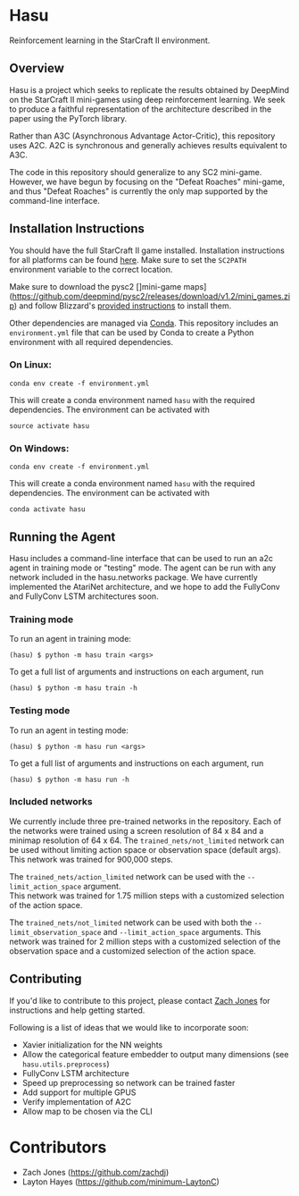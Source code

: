 # Hasu
Reinforcement learning in the StarCraft II environment.

## Overview
Hasu is a project which seeks to replicate the results obtained by DeepMind on the StarCraft II mini-games using
deep reinforcement learning.  We seek to produce a faithful representation of the architecture described in the paper
using the PyTorch library.

Rather than A3C (Asynchronous Advantage Actor-Critic), this repository uses A2C.  A2C is synchronous and generally
achieves results equivalent to A3C.

The code in this repository should generalize to any SC2 mini-game.  However, we have begun by focusing on the 
"Defeat Roaches" mini-game, and thus "Defeat Roaches" is currently the only map supported by the command-line interface.

## Installation Instructions

You should have the full StarCraft II game installed.  Installation instructions for all platforms can be found 
[here](https://github.com/deepmind/pysc2#get-starcraft-ii).
Make sure to set the `SC2PATH` environment variable to the correct location.

Make sure to download the pysc2 []mini-game maps](https://github.com/deepmind/pysc2/releases/download/v1.2/mini_games.zip)
and follow Blizzard's
[provided instructions](https://github.com/Blizzard/s2client-proto#installing-map-and-replay-packs)
to install them.

Other dependencies are managed via [Conda](https://conda.io/docs/).  This repository includes an `environment.yml` 
file that can be used by Conda to create a Python environment with all required dependencies.

### On Linux:

`conda env create -f environment.yml`

This will create a conda environment named `hasu` with the required dependencies.  The environment can be activated with

`source activate hasu`

### On Windows:

`conda env create -f environment.yml`

This will create a conda environment named `hasu` with the required dependencies.  The environment can be activated with

`conda activate hasu`

## Running the Agent

Hasu includes a command-line interface that can be used to run an a2c agent in training mode or "testing" mode.
The agent can be run with any network included in the hasu.networks package.  We have currently implemented the 
AtariNet architecture, and we hope to add the FullyConv and FullyConv LSTM architectures soon.

### Training mode

To run an agent in training mode:

`(hasu) $ python -m hasu train <args>`

To get a full list of arguments and instructions on each argument, run

`(hasu) $ python -m hasu train -h`


### Testing mode

To run an agent in testing mode:

`(hasu) $ python -m hasu run <args>`

To get a full list of arguments and instructions on each argument, run

`(hasu) $ python -m hasu run -h`

### Included networks

We currently include three pre-trained networks in the repository.  Each of the networks were trained using a screen 
resolution of 84 x 84 and a minimap resolution of 64 x 64.
The `trained_nets/not_limited` network can be used without limiting action space or observation space (default args).
This network was trained for 900,000 steps.

The `trained_nets/action_limited` network can be used with the `--limit_action_space` argument.  
This network was trained for 1.75 million steps with a customized selection of the action space.

The `trained_nets/not_limited` network can be used with both the `--limit_observation_space` and `--limit_action_space` arguments.
This network was trained for 2 million steps with a customized selection of the observation space and a 
customized selection of the action space.


## Contributing

If you'd like to contribute to this project, 
please contact [Zach Jones](https://github.com/zachdj) for instructions and help getting started.

Following is a list of ideas that we would like to incorporate soon:

- Xavier initialization for the NN weights
- Allow the categorical feature embedder to output many dimensions (see `hasu.utils.preprocess`)
- FullyConv LSTM architecture
- Speed up preprocessing so network can be trained faster
- Add support for multiple GPUS
- Verify implementation of A2C
- Allow map to be chosen via the CLI

# Contributors
- Zach Jones (https://github.com/zachdj)
- Layton Hayes (https://github.com/minimum-LaytonC)
